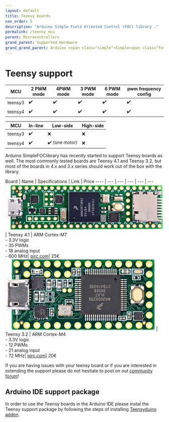 ```yaml
---
layout: default
title: Teensy boards
nav_order: 5
description: "Arduino Simple Field Oriented Control (FOC) library ."
permalink: /teensy_mcu
parent: Microcontrollers
grand_parent: Supported Hardware
grand_grand_parent: Arduino <span class="simple">Simple<span class="foc">FOC</span>library</span>
---
```


# Teensy support

MCU | 2 PWM mode | 4PWM mode | 3 PWM mode | 6 PWM mode | pwm frequency config 
--- | --- |--- |--- |--- |--- 
teensy3 | ✔️ | ✔️ | ✔️ | ✔️ | ✔️ 
teensy4 | ✔️ | ✔️ | ✔️ | ✔️ | ✔️ 


MCU | In-line | Low-side | High-side
--- | --- |--- |--- 
teensy3 | ✔️ | ❌ |  ❌
teensy4 | ✔️ | ✔️ (one motor) |  ❌

Arduino <span class="simple">Simple<span class="foc">FOC</span>library</span> has recently started to support Teensy boards as well. The most commonly tested boards are Teensy 4.1 and Teensy 3.2, but most of the boards in 4.x and 3.x series should work out of the box with the library. 

 Board | Name | Specifications | Link | Price
---- | --- | --- | --- | --- | ---
[<img src="extras/Images/teensy41_4.jpg" class="imgtable150">](https://www.pjrc.com/store/teensy41.html) | Teensy 4.1 | ARM Cortex-M7 <br>- 3.3V logic<br> - 35 PWMs<br>- 18 analog input <br>- 600 MHz| [pjrc.com](https://www.pjrc.com/store/teensy41.html)| 25€ 
[<img src="extras/Images/teensy32.jpg" class="imgtable150">](https://www.pjrc.com/store/teensy32.html) | Teensy 3.2 | ARM Cortex-M4 <br>- 3.3V logic<br> - 12 PWMs<br>- 21 analog input <br>- 72 MHz| [pjrc.com](https://www.pjrc.com/store/teensy32.html)| 20€ 

If you are having issues with your teensy board or if you are interested in extending the  support please do not hesitate to post on out [community forum](https://community.simplefoc.com)!

## Arduino IDE support package
In order to use the Teensy boards in the Arduino IDE please instal the Teensy support package by following the steps of installing [Teensyduino addon](https://www.pjrc.com/teensy/td_download.html).